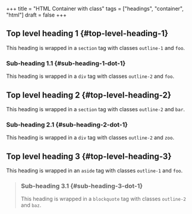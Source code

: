 +++
title = "HTML Container with class"
tags = ["headings", "container", "html"]
draft = false
+++

<section class="outline-1 foo">

## Top level heading 1 {#top-level-heading-1}

This heading is wrapped in a `section` tag with classes `outline-1`
and `foo`.

<div class="outline-2 foo">

### Sub-heading 1.1 {#sub-heading-1-dot-1}

This heading is wrapped in a `div` tag with classes `outline-2` and
`foo`.

</div>

</section>

<section class="outline-1 bar">

## Top level heading 2 {#top-level-heading-2}

This heading is wrapped in a `section` tag with classes `outline-2` and
`bar`.

<div class="outline-2 zoo">

### Sub-heading 2.1 {#sub-heading-2-dot-1}

This heading is wrapped in a `div` tag with classes `outline-2` and
`zoo`.

</div>

</section>

<aside class="outline-1 foo">

## Top level heading 3 {#top-level-heading-3}

This heading is wrapped in an `aside` tag with classes `outline-1` and
`foo`.

<blockquote class="outline-2 baz">

### Sub-heading 3.1 {#sub-heading-3-dot-1}

This heading is wrapped in a `blockquote` tag with classes `outline-2`
and `baz`.

</blockquote>

</aside>
